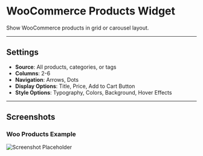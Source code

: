 # WooCommerce Products Widget

Show WooCommerce products in grid or carousel layout.

---

## Settings

- **Source**: All products, categories, or tags
- **Columns**: 2-6
- **Navigation**: Arrows, Dots
- **Display Options**: Title, Price, Add to Cart Button
- **Style Options**: Typography, Colors, Background, Hover Effects

---

## Screenshots

### Woo Products Example
![Screenshot Placeholder](../../.vuepress/public/screenshot.png)

